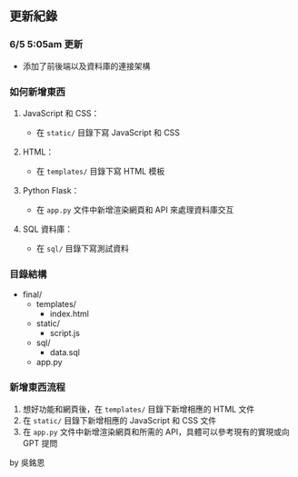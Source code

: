 ## 更新紀錄

### 6/5 5:05am 更新

- 添加了前後端以及資料庫的連接架構

### 如何新增東西

1. JavaScript 和 CSS：
    - 在 `static/` 目錄下寫 JavaScript 和 CSS

2. HTML：
    - 在 `templates/` 目錄下寫 HTML 模板

3. Python Flask：
    - 在 `app.py` 文件中新增渲染網頁和 API 來處理資料庫交互

4. SQL 資料庫：
    - 在 `sql/` 目錄下寫測試資料

### 目錄結構
- final/
  - templates/
    - index.html
  - static/
    - script.js
  - sql/
    - data.sql
  - app.py

### 新增東西流程

1. 想好功能和網頁後，在 `templates/` 目錄下新增相應的 HTML 文件
2. 在 `static/` 目錄下新增相應的 JavaScript 和 CSS 文件
3. 在 `app.py` 文件中新增渲染網頁和所需的 API，具體可以參考現有的實現或向 GPT 提問

by 吳銘恩

